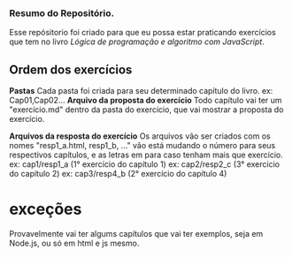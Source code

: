 ### Resumo do Repositório.
Esse repósitorio foi criado para que eu possa estar praticando exercícios que tem no livro *Lógica de programação e algoritmo com JavaScript*.


## Ordem dos exercícios
**Pastas**
Cada pasta foi criada para seu determinado capítulo do livro.
ex: Cap01,Cap02...
**Arquivo da proposta do exercício**
Todo capítulo vai ter um "exercício.md" dentro da pasta do exercício, que vai mostrar a proposta do exercício.

**Arquivos da resposta do exercício**
Os arquivos vão ser criados com os nomes "resp1_a.html, resp1_b, ..." vão está mudando o número para seus respectivos capítulos, e as letras em para caso tenham mais que exercício. 
ex: cap1/resp1_a (1° exercício do capítulo 1)
ex: cap2/resp2_c (3° exercício do capítulo 2)
ex: cap3/resp4_b (2° exercício do capítulo 4)

# exceções
Provavelmente vai ter algums capítulos que vai ter exemplos, seja em Node.js, ou só em html e js mesmo.